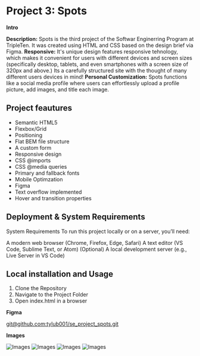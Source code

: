 # Project 3: Spots

**Intro**

**Description:** Spots is the third project of the Softwar Enginerring Program at TripleTen. It was created using HTML and CSS based on the design brief via Figma.
**Responsive:** It's unique design features responsive tehnology, which makes it convenient for users with different devices and screen sizes (specifically desktop, tablets, and even smartphones with a screen size of 320px and above.) Its a carefully structured site with the thought of many different users devices in mind!
**Personal Customization:** Spots functions like a social media profile where users can effortlessly upload a profile picture, add images, and title each image.

## Project feautures

- Semantic HTML5
- Flexbox/Grid
- Positioning
- Flat BEM file structure
- A custom form
- Responsive design
- CSS @imports
- CSS @media queries
- Primary and fallback fonts
- Mobile Optimzation
- Figma
- Text overflow implemented
- Hover and transition properties

## Deployment & System Requirements

System Requirements
To run this project locally or on a server, you’ll need:

A modern web browser (Chrome, Firefox, Edge, Safari)
A text editor (VS Code, Sublime Text, or Atom)
(Optional) A local development server (e.g., Live Server in VS Code)

## Local installation and Usage

1. Clone the Repository
2. Navigate to the Project Folder
3. Open index.html in a browser

**Figma**

[git@github.com:tylub001/se_project_spots.git](git@github.com:tylub001/se_project_spots.git)

**Images**

![Images](./readme-images/1440px.png)
![Images](./readme-images/880px.png)
![Images](./readme-images/880px.png)
![Images](./readme-images/680px.png)
